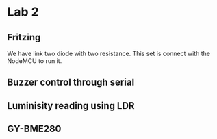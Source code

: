 # Lab 2

## Fritzing
We have link two diode with two resistance. This set is connect with the NodeMCU to run it.
[](fritzing_1.png)


## Buzzer control through serial
[](fritzing_1_schema.png)
[](fritzing_buzzer.png)


## Luminisity reading using LDR
[](fritzing_LDR.png)
[](ldr_serial.png)


## GY-BME280

[](gy_bme.jpg)
